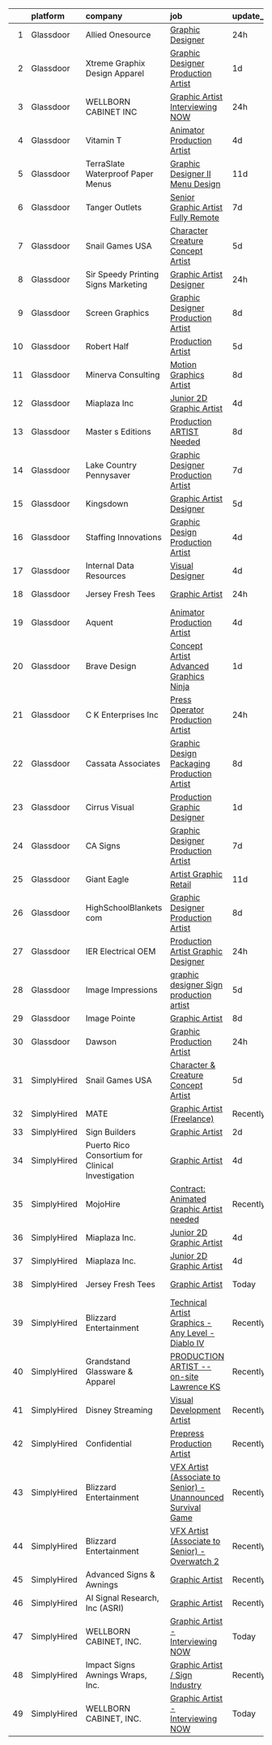 

|    | platform    | company                                           | job                                                                                                                                                                                                                                                                                                                                                                                                                                                                                                                                                                                                                                                                                                                                                                                                                                                                                                                                                                                                | update_time   | location            |
|---:|:------------|:--------------------------------------------------|:---------------------------------------------------------------------------------------------------------------------------------------------------------------------------------------------------------------------------------------------------------------------------------------------------------------------------------------------------------------------------------------------------------------------------------------------------------------------------------------------------------------------------------------------------------------------------------------------------------------------------------------------------------------------------------------------------------------------------------------------------------------------------------------------------------------------------------------------------------------------------------------------------------------------------------------------------------------------------------------------------|:--------------|:--------------------|
|  1 | Glassdoor   | Allied Onesource                                  | [Graphic Designer](https://www.glassdoor.com/partner/jobListing.htm?pos=127&ao=1110586&s=58&guid=000001835ef3e1c2aea3ea9ebc5a80e5&src=GD_JOB_AD&t=SR&vt=w&ea=1&cs=1_544e391d&cb=1663745385228&jobListingId=1008151318255&cpc=654405A9B1E0A9F5&jrtk=3-0-1gdff7ofbkhpg801-1gdff7oftg4ek800-cda19b40461efc81--6NYlbfkN0CK-8nPx1PXKPyVwi8YM4tCpnZRQ_DYusyN8hYEsp4F2XPfB-QtKAUSL9EmgeoF99grtoZgXwcdzAOyjXj6eUDF8DP98i5OlOZjcy0Vv0CqINQnsMpOgdFjvcLgMwdv75AZBh8pziKbs87WymjUgCwXV8KM92iA9LDUTxac_6Yezhc7yUnYA-HyYoE84O4E74aHswGzQXmtWGRm36b68y9e5UY1Ojdp1py664uCvdRL8hy5K_9F883rD9h46puE6sI_h8Q8-o3l6Rp2dZl5ibjOVMzwNK5miKViKwskAnL3LvmzNdp6UinHL4kzknY21urcIsBA8gVYRpMJgdf7qGmdlblxnWhvI67v8L8IliCE21LDxDEkxgcdQcWr-9Ijwi5CBGJubeHN-cBcAGYs2wU92hLj9SXLM9vIw7OFIHCizsF1ulEptFGSlSl_AIE02rM-z3-NgMHUOY8rS1VEq12gohdByY034EsMA_BHNum8MmuJ2RWaJ-QY0eDY9n3duG0wRvXL285OSh2MLuqps4MCQIJVx0fWPdE6i5vL23W6XCUqil6hyPqXiW3H8AokAfmpOAwBRseKSA%3D%3D)                                                            | 24h           | Kansas City, MO     |
|  2 | Glassdoor   | Xtreme Graphix Design   Apparel                   | [Graphic Designer Production Artist](https://www.glassdoor.com/partner/jobListing.htm?pos=107&ao=1110586&s=58&guid=000001835ef3e1c2aea3ea9ebc5a80e5&src=GD_JOB_AD&t=SR&vt=w&ea=1&cs=1_fad5224a&cb=1663745385226&jobListingId=1008150225561&cpc=0AE43CF55DD5119E&jrtk=3-0-1gdff7ofbkhpg801-1gdff7oftg4ek800-445896edda0e98df--6NYlbfkN0CHpSnjIPxMtekS58WZl5Olhjo2iWL5RjE_Boe0ccr3Fl9Gcdp22GbR2i7cGCDUZj1YDpw5ePABuOt5YrZInMjpDR45YA865a6xQ6GOUSOVqQeNub6vG-oEBJxkz3ZrkpVrjUP18wQ1U_Bkoj4YQTggB7eSneEfGPhSh-bUOURyZRMOsUj6QduqaJwbILEjLKcNE3ljZwB2ZHNTBCRRIMsUQQgVLyli2P_2YvErApB-Lj_zTjJUHpIcAzC-eHDtZEIOHsjsuBVm950gcVnUwEahWRVeJ67A1tYh1jcJGeCnM85DQsVEhk-O45YOqBkTudujjK4kyUfqJCQUAe2V25RmOREW-Q88olxiVKMb_Xjz_htXidF7PnrXrsG1SIU1kyMPAMq68hzIRP8adLvM7kYFXgO_HDXSfvoinMtRsyFZ0w0iWMkBI_Lzutr-ZO-Vml7Up7YjfB168_8FO0qhgjQHMKnZm4rON3EqmFei-QHVsxI-9PENBsoxuyMdeOJkmVp-SpiNs8Hbyx6LD8UMPGR9asZBRTJUMT4%3D)                                                                                        | 1d            | Saint George, UT    |
|  3 | Glassdoor   | WELLBORN CABINET  INC                             | [Graphic Artist   Interviewing NOW](https://www.glassdoor.com/partner/jobListing.htm?pos=111&ao=1110586&s=58&guid=000001835ef3e1c2aea3ea9ebc5a80e5&src=GD_JOB_AD&t=SR&vt=w&ea=1&cs=1_501ff208&cb=1663745385227&jobListingId=1008151330008&cpc=F4EED0218A761C36&jrtk=3-0-1gdff7ofbkhpg801-1gdff7oftg4ek800-9b37facb50ff1e26--6NYlbfkN0AhkjNy_Xj15MaJT8SEVZ_cPLF5-iMt0WSLYnUgPquIKJifxFTALjyZf_g7Fp1SEQjS1_Scan0O1cBmrehnJ7AwLotLL7Aa3qDEIriMcZe3t9JHibZXXJbw0Tz49-woX-nYUxNUWqIaMp4L4lyYlw0OvSjn7zrdhHveLXtnp-39nRhXSTJhKhgQhVWJGySRDOr_NE14uD4ucIVz8MN6TxjGxj2_ZO7O2cOGoVmgrKV0DTN6fJeupQkxLdu6rOMCuqejK-P9I5lOta-YmjyY1fYFmlHnsZM5EnE9dYBOtj4Mmk5n2vShIvbGnHW3kcOTvcZLAWRHs0wmT4pOIakJdss64onNK-s8AJdEbhnJWo-RIjxkwoXw_KUKnMQ-tR960tog7uhr9oVXP2KsQkPy0JgHB5Hj1wDWJyFV0kRyH6glaFDuCcSjK02g8HBFowmf8iM_sSBpAmwp09V08Ix0KtZ5IONIezSBEnOqjyRCnQ0M2WhzO2u5Znxb2406hpsbjYgQjZt_qOC_Jw%3D%3D)                                                                                                           | 24h           | Ashland, AL         |
|  4 | Glassdoor   | Vitamin T                                         | [Animator   Production Artist](https://www.glassdoor.com/partner/jobListing.htm?pos=125&ao=1110586&s=58&guid=000001835ef3e1c2aea3ea9ebc5a80e5&src=GD_JOB_AD&t=SR&vt=w&cs=1_c5adaad2&cb=1663745385228&jobListingId=1008145620088&cpc=AC285F3A3ECA6BB0&jrtk=3-0-1gdff7ofbkhpg801-1gdff7oftg4ek800-3efdd4c82e8b9b9d--6NYlbfkN0DMrcEu7yrtATojKJA7cEzGQ3FdRGWLh0CZQInL4ECGI6k5tN82kdM0OKoro5eXmjoMtT0sCRSHVPc-Y_ApmAk2HGtohCSUyfFcUohoCg1A2LqMM6TmMGDiOfEVwuwLHct7LKQhZIGNb4UFtO1A3vwEklE64AtVONrBKrjHWCoB_vd9j0Rw5WmnUEDVSSt-VJNkJQSgAJp1xpOjzBVQZ24VcY40vRxWF-hgg4KgdleAj9X7j0CIEdeyS2F0uk9SKkFhU72CpjFJqDyZVR8JDEd6QvbkuaJk4ng23jQeD_Mf-7fL37Tso6GxrgDTVn7PkQn_R0CBrewzuj5DaQA24XhCSfblET1gCNjRBEjUB3PM-dAoNQn9hSUcuIa3Cvqr-jSPEuS1LX23r-iU0Xz0QrRdCJaQYHxV9PYBj2biisnUifk2_LlcKKyEx3Mq_Z4bqeIKjLA4pa4ZjZxyauhxiOogwCBs_LBz8Uay5MpgQyzDRQ%3D%3D)                                                                                                                                                     | 4d            | Remote              |
|  5 | Glassdoor   | TerraSlate Waterproof Paper   Menus               | [Graphic Designer II   Menu Design](https://www.glassdoor.com/partner/jobListing.htm?pos=118&ao=1110586&s=58&guid=000001835ef3e1c2aea3ea9ebc5a80e5&src=GD_JOB_AD&t=SR&vt=w&ea=1&cs=1_a5898707&cb=1663745385227&jobListingId=1008129443348&cpc=1120CD366D53BFD9&jrtk=3-0-1gdff7ofbkhpg801-1gdff7oftg4ek800-a34306dde770b4f2--6NYlbfkN0AwUUAzpo2P8mlciKykiTdeAdkf8PvfXBIzjy0stXAfwjuGGGdkvnfpJEeczM70kbgOHIKmise4R2iJ4aPM74HC3OePD4NJnry1MSMZVtEw2mT_nJN5g4oFjOhlgqfbkNsB0QJ94T2iKo3gpCburmR3u50GBg5q05xT-tRv7GYV3ARZK1RldMCHlNsegwM8tistll04LgF3C3x8RhZJrqEOh-fzFWw1wEjFwX5MJJ4o-CH2JJFhavfpYK5r4TMOu6YL5vCt9FKCqLlue-PpQVj5TNWWJZeCYnYcFqqbUyZGIlbvDJzc11wFSECx8W-tkMuhHnsI98Z1XNk6oAXiBDrXsMj4_VIEB2t5R_JVG9QgH7fPRYxZbhJqK26yzl_QmfKYZ_Cp0Ch3hVcUqi7buNzVIbCHfsBIabctqq8flcn0LE_5EjVJOaiZ_wtD66lPMRR9v_DwjV3cj641LhGqxdHLVSYyEBW-Nw5S03vuiCO7FciKe2cxn2bLdN2UhFAv_XlbIwRuS8IXe40-Rj-au74u)                                                                                                       | 11d           | Englewood, CO       |
|  6 | Glassdoor   | Tanger Outlets                                    | [Senior Graphic Artist  Fully Remote ](https://www.glassdoor.com/partner/jobListing.htm?pos=129&ao=1136043&s=58&guid=000001835ef3e1c2aea3ea9ebc5a80e5&src=GD_JOB_AD&t=SR&vt=w&cs=1_7f2496a9&cb=1663745385228&jobListingId=1008137185180&jrtk=3-0-1gdff7ofbkhpg801-1gdff7oftg4ek800-5eadea1428f59906-)                                                                                                                                                                                                                                                                                                                                                                                                                                                                                                                                                                                                                                                                                              | 7d            | Greensboro, NC      |
|  7 | Glassdoor   | Snail Games USA                                   | [Character   Creature Concept Artist](https://www.glassdoor.com/partner/jobListing.htm?pos=114&ao=1110586&s=58&guid=000001835ef3e1c2aea3ea9ebc5a80e5&src=GD_JOB_AD&t=SR&vt=w&ea=1&cs=1_aa7d83da&cb=1663745385227&jobListingId=1008143273068&cpc=AC285F3A3ECA6BB0&jrtk=3-0-1gdff7ofbkhpg801-1gdff7oftg4ek800-c7fdc8aca587ab24--6NYlbfkN0Cw7niSvkhlOnyUOIKh8iEFaGQrF0ehIy67CPytvastGfTep2RELHiWIiCT54p7uGyxwCUjIVnIlsUbpLR9__OCtQWshtYduel-DcqvylTlwFyMqEQesVkn8QFOuSaGCIjGwqe3lTzCEaxD2YU6JqSy_31ccDoySKC852Vlc6X51omYNc8FO4vUWSNooZgotJtxYGC0aIyWrM29aFFqBPj3dVTySSiQXzcS_u7dDqUYzC7ybp8akSBmh-nkQg719MLrnn0ZhWezYMgube8lZjsd-ccThDcipiGrBNwO0r5yw68PLYz_rILoc0zr5sejyrr3GaOXBeqC6pFTTOgIH4VX3NK9v6E2jOR3M9rteM8mZ7qfBXs_8i3e-JXJsTKpvw3S8QOrsFyGQEnDRf3m6zZuwItW7pPTuN_sPgkdTud0YS9j30MgVWSohvYOWJ-_9jrYyc1EKCH0EdeaBDjAJ6Cz)                                                                                                                                                                     | 5d            | Remote              |
|  8 | Glassdoor   | Sir Speedy Printing  Signs   Marketing            | [Graphic Artist   Designer](https://www.glassdoor.com/partner/jobListing.htm?pos=109&ao=1110586&s=58&guid=000001835ef3e1c2aea3ea9ebc5a80e5&src=GD_JOB_AD&t=SR&vt=w&ea=1&cs=1_bd2fc2bd&cb=1663745385226&jobListingId=1008151326938&cpc=9C938E8DE9AD6C02&jrtk=3-0-1gdff7ofbkhpg801-1gdff7oftg4ek800-6809fa6116f22702--6NYlbfkN0CB1tmP7rfbaHtYFmPjg1Xv8BJr6DUbyz0HQmM4H563AvB7t7qHf2aNMuuAmpV58NCPcN3qxwCq8hJ_3cdATeL-xaHDxGeu3PAZ1Ezj5HiOd3Wwa_DFKO_-S7LQudjAZxi9Dow-fcZWDnAlpRRKMAhZUdqPVRK0gJLys3gDZG2TpF5gVVFSnmQEy_eTjRBqst6ImYuzMixO5QUI1o7QGlQ560yjR_JFMQCVH44AQ7r9low46zrlLFDXkbaWYsZoOmMgdbckaWfZxEctoBCpcep96SdTsivQS_JvBB_CHBjovn9R6OrkzXGV2zvk512ktacaY7_rovAEBf_qKghCyh2OIX-CBNnFggB1r3g2LQoU6waMVNU0ldjwNr_1_x9mucn1yIX3DMBdMx4qBl2BjoJtbicyC6mpqiZ6cX0nnhJkF350b1gulPXTH_nPJhrCpFwqHOe5yZK2jK5PnNnqvpMqBxfn5KYJbaiNOBo32d5dX7h90S8CH_AuRd4BNNosQOdtn8-_rqHIhg%3D%3D)                                                                                                                   | 24h           | West Palm Beach, FL |
|  9 | Glassdoor   | Screen Graphics                                   | [Graphic Designer Production Artist](https://www.glassdoor.com/partner/jobListing.htm?pos=120&ao=1110586&s=58&guid=000001835ef3e1c2aea3ea9ebc5a80e5&src=GD_JOB_AD&t=SR&vt=w&ea=1&cs=1_ae2b11ad&cb=1663745385227&jobListingId=1008133775009&cpc=8795CF9063CD573D&jrtk=3-0-1gdff7ofbkhpg801-1gdff7oftg4ek800-17bcf93412295d9f--6NYlbfkN0Bzkuy17zoNwKMVjyusHhR7JNYo3SmelKzW8jp1Pa4Tk2raGOEy5KgPFKb_3aE5esGLX_MYEhr2TOBZA5GvVTBOvFxapKQegRSfDutNPIK_3Zp0ZE7ctB3rwuJRx7vHwIz73CgrGzevUnnp4eMcUdSpQAwF4yRZ0-QjFIiKPKAceCdHZfx5mt2flzRIe9cK9D9BEoIwgWsQuXUFdOV4CSRe_Rpn7Fe7Xyx-wMS_WueonZDj6CFr-C5WGUV-DrdpcKVf8G3mhVLcA_QfsNxpU4m939WakAD34PHlPUfyDZigGDdbLsUx_MAPE0_O0V-zI8jffVlDomZo05B1gbs2blQPd9uzleRONOz-hoXksMQAxScxV2vwgK6SVqqU-BtT86QuUo11RZ-yXFiquQ_C5jf2JjdvDdhT0f3UqF2XOKRHcZ_H2VUPDZ5roGVpelXgEVe7u4srlalsaDotplxSS3Y6_bc2hGC472syo7pSdpwhMl0hdUze7ItwvnQCY5QZl5ucSAODCLCbiCRZkakdIMBN)                                                                                                      | 8d            | Pompano Beach, FL   |
| 10 | Glassdoor   | Robert Half                                       | [Production Artist](https://www.glassdoor.com/partner/jobListing.htm?pos=128&ao=1110586&s=58&guid=000001835ef3e1c2aea3ea9ebc5a80e5&src=GD_JOB_AD&t=SR&vt=w&ea=1&cs=1_6a87d19f&cb=1663745385228&jobListingId=1008142926908&cpc=9908D8D4413DBB8A&jrtk=3-0-1gdff7ofbkhpg801-1gdff7oftg4ek800-3a432fb0f6452a96--6NYlbfkN0CpzDdaQkua3np5pkmj49lKioZwmwxQ-yx5plwbYmV_M1dPHXZSDPCPySN8geBfN2bEeb2-GDGTxNydwcAB3UGuCFO-R66R-EJBsF4XYM9N-UtUEISQGsEwwTI-ks5XY8PGfi9aPQcntKBbO-Y8Tvlnha1QeUYKwh_WJqBE0MvaDbComGpboHe8k-PLDnGwCeYuZvbkloO_t0um0KxpeS8qtcg0yhscceEgDv3LxTgQBOZJoOh3JGRBQko-sf2giRekpBWyz533Oz6_-bfP1FzwXlkuiXy852pVH4WSle9m_aorMtphUiuviAOhirM7P-zNk-uKbotpRX7xgbkx9I3SvBQ8GCvpESbPfD1lwG0PbVt1QSdIvXcDeiDDXyLsytWPhGHpMk4BBwvfcCjfQbZpWJaFvBr2J0TfRpPldQuK8Dt0BNmb4jy92rTO9RgSnupS-N8e1YNdz1IVkOtnj8d74Ju8NusmhjMmeKAnkEyVlgz5sLqpyry8IcN_BkNf_vTLrmDAzrRfCwYJvINwB8tRpWmwf-yPCA3r-2v4TQFTp6m_vqWSfIh1)                                                                                       | 5d            | Kent, WA            |
| 11 | Glassdoor   | Minerva Consulting                                | [Motion Graphics Artist](https://www.glassdoor.com/partner/jobListing.htm?pos=130&ao=1136043&s=58&guid=000001835ef3e1c2aea3ea9ebc5a80e5&src=GD_JOB_AD&t=SR&vt=w&ea=1&cs=1_2940521d&cb=1663745385228&jobListingId=1008134222954&jrtk=3-0-1gdff7ofbkhpg801-1gdff7oftg4ek800-91e077c834931176-)                                                                                                                                                                                                                                                                                                                                                                                                                                                                                                                                                                                                                                                                                                       | 8d            | Remote              |
| 12 | Glassdoor   | Miaplaza Inc                                      | [Junior 2D Graphic Artist](https://www.glassdoor.com/partner/jobListing.htm?pos=103&ao=1110586&s=58&guid=000001835ef3e1c2aea3ea9ebc5a80e5&src=GD_JOB_AD&t=SR&vt=w&ea=1&cs=1_b183865f&cb=1663745385225&jobListingId=1008145863760&cpc=AC285F3A3ECA6BB0&jrtk=3-0-1gdff7ofbkhpg801-1gdff7oftg4ek800-99277e83e8492a69--6NYlbfkN0DjQnc6hrle_qu3rFDiNf4qBj6IR9hChnjpy41w_ToknPplMzJ1ZrEgNfTnNiNW14vzbocOFTdABUZvvPBVeiujpvlgRA61jqgQmHTAkYachitj6LF8J--xY9ul21Pm3aV5UYkEiq3gMoPORrUFFc13klJ4oqpsP0WK2G3QQSkUhbpmbMMYpU7WnypKIvOMsGCggexBak3MfZS1_VEejdx1gdESe2JcmdXBMyUPY2Ae1tTetZvNA_ux0w_UYZd0sd_un26cyxmV47vcnkvpO62zieiy-LczQNdrN7-A5e60tVeLHmrlgv7hOEH71NSc6Gl-8U4b6HZBwdNjjrsgFXI3tzlrfRvPVl6XY1zhyD4NP96j4WXntceufynMSLwyKeDtFkSa_noBBtl-oP_s_Y06uOO6SvOSBSoQX-5bgGE_PAi_7RoSsjfXC7Edyh8oeuKjg9sk3TS5j0jdftUgiel09XaDjlOmMPl6c2ORBJglGznsy7w2Q3IVF-1jkkHjuJ7XBdyR7EoxWw%3D%3D)                                                                                                                    | 4d            | Remote              |
| 13 | Glassdoor   | Master s Editions                                 | [Production ARTIST Needed](https://www.glassdoor.com/partner/jobListing.htm?pos=115&ao=1110586&s=58&guid=000001835ef3e1c2aea3ea9ebc5a80e5&src=GD_JOB_AD&t=SR&vt=w&ea=1&cs=1_612b40cc&cb=1663745385227&jobListingId=1008134298900&cpc=0EE938385DA0F52C&jrtk=3-0-1gdff7ofbkhpg801-1gdff7oftg4ek800-282032a7973a7d1b--6NYlbfkN0BHIfC1zsKGIu0R3teaIu8liT7fbRNLaQeDQfcPJweUKxynNxS1I3QAQcjnkmAqDTyUeX1mOe6TiV2mgVVrWuE1v6jU5iOvR7t1K5GX42VLsfi-ldXXam1VMz-tXSe7FEdG6gQvSV16xMAbGZLxlNm2T8yAdLo0WBWdixm60wjGgvV1XNpSbft8BdUTO4kzDsCoYyrUXvIrG0mA6sNsYmlQYNfSCxnp7e1AVabjNU7bbbDoTBJj9gAXiF0YkiCm0jawV5yEl0v46MFPLcDOUXWCBNwvMI1dpG8W1HxndTQ1ybbMU0DoY-VJw1W2pQr847K5v67ka0pafjaQfr2ITlH9EDh5PwsCXwwP2VFNXk5yICvff5bO3SSnkuIDknNLSAB2gl8qcPA9FaCYHw06KvZQZHttNi-Rv_kdRQ8yPkBoXcJEhs0JR3i-yehuGBRM4ELgssU6VdxGZJ59kaioVZoZNFW8G26def40vUDSS-D-vWg549vqzd-jJ4iBKIpsBUqj2NyLeUB9D4EAGks8YNpr)                                                                                                                | 8d            | Pigeon Forge, TN    |
| 14 | Glassdoor   | Lake Country Pennysaver                           | [Graphic Designer Production Artist](https://www.glassdoor.com/partner/jobListing.htm?pos=106&ao=1110586&s=58&guid=000001835ef3e1c2aea3ea9ebc5a80e5&src=GD_JOB_AD&t=SR&vt=w&ea=1&cs=1_31a2a9d4&cb=1663745385226&jobListingId=1008136492640&cpc=2CAA794C6C8251AB&jrtk=3-0-1gdff7ofbkhpg801-1gdff7oftg4ek800-3735825e39f0a87b--6NYlbfkN0Cp_WSJKd_Pz82imZmURPbhd3kYBsiZi4lpMLOH6vOlLNePjbPm4MR7TnluZxTDsSQERwpQjWA2VldoP7I0p6Gpzt8d6PDjn_7-FKhrQMrkSwvFcWo7xsDWZHaL7MOfx4q3ByzoyJHniw5NC0KBRFGm8bxOG6UicayN5DtDO3BAzJlWb-3Lqn-ajEaWLPaMn96W-iBY6rSH7aYHNIPegspUjtnE-j3jea2Wy63MPDU9MJfIksPxGRrhATi2l-yDiTXr4FxPwhkciXxkRbMV-UZ0aGoiN9jES9KbUg8UwUwDCMFFIVdrRxsj4N-3Om2SL1dfk8QZ_mddQLgMm9Yh1UtyAabu39Nf9l7dfXqkbRy7b9dV2mX6ACUm-fuZ9HHvsGf1QRanScsRhd02UQBpBmWA_2dIoxa8c9p2Kio4567hDW6OC4PqXCspkvP98V7blu8DzcC3b_0ZSjia_bX0YAEJa5eHCKXjR7ypZrSKFge0tBwwGjLw0FRt8NxBiXzYIAtqGIGvqCJgUCTxRF02ht9BWGGcF7wE81k%3D)                                                                                        | 7d            | Albion, NY          |
| 15 | Glassdoor   | Kingsdown                                         | [Graphic Artist Designer](https://www.glassdoor.com/partner/jobListing.htm?pos=105&ao=1110586&s=58&guid=000001835ef3e1c2aea3ea9ebc5a80e5&src=GD_JOB_AD&t=SR&vt=w&ea=1&cs=1_365ce806&cb=1663745385226&jobListingId=1008142159677&cpc=2BD45BF6CF113D42&jrtk=3-0-1gdff7ofbkhpg801-1gdff7oftg4ek800-2557b76691664809--6NYlbfkN0CzcDFs8cjNZITHzPaspPYUdxCTppyanGLeq-qEeiOFH3qOVNDH6wVj1G8JIAfethdzPPyIdq4cfpk-8uGJN5tEJlfJZC63NwCegaHmjuzFBLX0l7FyTKp7uTFN0EzYWmLU24tT6xPkWiyUSczPF_wfLgNzYH9PHyGc1FYk2RnTguQph_Vk6wumPSrcv5ux3KfO1yVojLhNiQhhmxv2znNe1F9uR0yISYmTTwUNA_PxAQ7_mUhDtbrqsPdF49tQTn9GeBaECtgetdYQQKhCiGt9Yy5PGnBW84PNO3Scci8GLkYvbLXEeVKWGSxaZ_fEJhPdgqnWmtjzcizP4-L7f9CEFBsK52OVJgS3b0FpJ1yx8p-MI3079M9PNGwD-0KTzLmchqMeD442kK508VcOKNFySAXJTRBcn4KmjxpjIsZCdL41nxsGqZcpTHqKplI_1qDW4ofGEtD9REVQGhRWE9AFpzopRcqSuvYAPbmgVtb3CMx0uky_A3TN-RxisRq97PG_43cu97sxmw%3D%3D)                                                                                                                     | 5d            | Mebane, NC          |
| 16 | Glassdoor   | Staffing Innovations                              | [Graphic Design Production Artist](https://www.glassdoor.com/partner/jobListing.htm?pos=124&ao=1110586&s=58&guid=000001835ef3e1c2aea3ea9ebc5a80e5&src=GD_JOB_AD&t=SR&vt=w&ea=1&cs=1_a03d95aa&cb=1663745385228&jobListingId=1008145217138&cpc=654405A9B1E0A9F5&jrtk=3-0-1gdff7ofbkhpg801-1gdff7oftg4ek800-bdad076e78854621--6NYlbfkN0DhmqIAxR4gzeuwE4cmt-mzbT_kl-wY_nzMp0brRY9jmGsvPgjxEbj9f8mD_ySi3J_W-wtTTZ5L3e_7ea_vc2VAoJMALlJ5qL9euEwxiQXSrwO0Jzjg7fX2IryoxSeE1KUaPqCQ0dgB17-AGh-WXVJ9u2O8E4kV6SORjTzxaS1bIcFJo8OAFR-z51xuliAfjY5ehwhkALZzKJzEcnDoyougvL1h2nMUF25QsSYMrKiYyiyNMqmeidWQZ9kKi8N-Ylsap5lAYG4GjN6hNE9iAjxHcFnmiUz6E_L4VKK9lYP_ZMLpZu-d1RXgc9Z_J3Wzb85UWSQIH6T50W7K-g4fBii-Ax16CUKOvBpgO5TFV_dN3HLwkP2jUbbatgi47JqSrQ0EHRWg5m19zL3ini8ofoGiqz5ive4_m7CJrqXe-E8nPTTzhFrixKrom4XQxfCTiZB0yGTe9w2Q-2niT8LLPT8ncD50gbgqjuUQuSiapK0kHsnlqnuuC65Y8pEnh0rP_-ouMw0JmzGSxfjZhbsGSEAe)                                                                                                        | 4d            | Dallas, TX          |
| 17 | Glassdoor   | Internal Data Resources                           | [Visual Designer](https://www.glassdoor.com/partner/jobListing.htm?pos=123&ao=1110586&s=58&guid=000001835ef3e1c2aea3ea9ebc5a80e5&src=GD_JOB_AD&t=SR&vt=w&ea=1&cs=1_c78a5f2a&cb=1663745385228&jobListingId=1008144747742&cpc=9908D8D4413DBB8A&jrtk=3-0-1gdff7ofbkhpg801-1gdff7oftg4ek800-4f85c4946241a77b--6NYlbfkN0D-IIHpRgNhhiguU_t6VlqfhfFf3-SclHiEW6RanCpGL8wFVSAuk-AYI9mZ-8RRobdSsNBjI_YL_T6vgtWjjpYnO6jHzn2yzDMqO9uVUSI6dTywGxEXfqAEn_gSOqvJuYR9q3m2dtMdRBfvhUYTDDt5uezfNUcst87bHAGPI7DBV0QruRXBh4TxhoB1bo671sG67wJab0eFxTc_GSXp4cNTUeBMVDqz-HCglUgWGp4Py2nX5XYTVoSQ-TBH8zJNXtCzRuWSF4oAUMHl9dMFPDTmzbukV0oKVZB4MiiKhzwRHPbqpH0RuKMpwPyJehHAS1bP5l7XvNdVS8OdAbn7E1qKGcLizx_JbU4_to3qI6KXFyYINK-zSbUEQLEHbmgKPecHO0l9OrDtUW8WBgdjTsqLK18vF9IW6v6bCI1nIDzzZ_t_WCrANTaRCW7KDdafI6cDdWwZ-nse-SyjO2OiyrijHhhI4yPCzBXZNpQ_-4ea4tHcYm773a5mtXvXmcro7qs%3D)                                                                                                                                           | 4d            | Remote              |
| 18 | Glassdoor   | Jersey Fresh Tees                                 | [Graphic Artist](https://www.glassdoor.com/partner/jobListing.htm?pos=110&ao=1110586&s=58&guid=000001835ef3e1c2aea3ea9ebc5a80e5&src=GD_JOB_AD&t=SR&vt=w&ea=1&cs=1_790c9ba1&cb=1663745385226&jobListingId=1008151112940&cpc=DE56C24FF6DEC286&jrtk=3-0-1gdff7ofbkhpg801-1gdff7oftg4ek800-173e4cd626699642--6NYlbfkN0CO3DEfAY9A68AIVwcxeRGvQUfeLcLgbZIyCfLEHxv2SRUguGQXX01toiFilKf9C0FycnaKAnYcaMk3onlO7A8n-nGOe0WgIxb9pGxwAheEO3Fb9jZ8oCq6sYv8_4dURmvRf1jxqsVU_aKK5ojaRMkjB7Bj4gYCPg-kd4Ze4FkJRfaEAup92y-yx6xch3f_vD-X6fffFdAbLcrT25j4Hh1FOjJiECfr2jdGXU6iW2XHSyE_pAFS8E3TwXYglLf8Fiofm0B1aQv3MQ7c8JCR2bL8EQe7hsXy1qSKdWBhy5wOT5Ya_l1Q9Xgb9j6HSdISFqtNObzq-oy0Ul55nBuJMXHyLmxzvh8XPPRsd_DqeyzP0qZTCQSM_YCX73XQqtmUf0QjxmLvazHnH3coFZQC3Bp15R--wmFATY7wW9qDC7VZoYBFF2zUj44OYvX4Bh-Ssol-LTkG18huuDq7Zi3OHDM0_mHuvIes07vBk1_waE8sIzadi2aUxBEc4Ou6Cn8T1gfrlLcvwZMZZg%3D%3D)                                                                                                                              | 24h           | Somerset, NJ        |
| 19 | Glassdoor   | Aquent                                            | [Animator   Production Artist](https://www.glassdoor.com/partner/jobListing.htm?pos=126&ao=1110586&s=58&guid=000001835ef3e1c2aea3ea9ebc5a80e5&src=GD_JOB_AD&t=SR&vt=w&cs=1_772eca49&cb=1663745385228&jobListingId=1008145695079&cpc=3BA4CE39D5B5DEF5&jrtk=3-0-1gdff7ofbkhpg801-1gdff7oftg4ek800-4a45591f46c0865e--6NYlbfkN0DMrcEu7yrtATojKJA7cEzGQ3FdRGWLh0CZQInL4ECGI9gD0Wolx9R2EDT7B77c2cS5IWhk9JuKep5o-2kbNd7ElyB7vxXiODl7QTV3uifQYsmZxqFMzk2Cu07OukUjul7cxRIbpAcSyGxLnPgf0U1emRAPMx8GJdtJ1BBRFHNjJ5jhFu1YuSbbEUd1jbXmsvttrWg0WvIeFWj3kBXWKcAidSfs5N6S2jbcNOmA7ndziEgEx_tKsMi_SBGKhe5NGWLJO3bW3JfX7Z63WA77aKduSQCwaQ-ybAixjncGUy_j0J2gHY2lAkb0fLDBXR7ia3d-RqxEKIiV50P_LnRQKYY6uipJcYj3F4AteUpwM4YZ6dzDpW7j47jVC6s17jVY-rQ5fIqdDuVvZpyvtedZQ0Mt5l7q_tArhWl4RbAI-T7DcKStJMafTC7Y3MIzkqhUa4PBragRl2BT6XKlHdY-4Ft3)                                                                                                                                                                                 | 4d            | Remote              |
| 20 | Glassdoor   | Brave Design                                      | [Concept Artist  Advanced Graphics Ninja](https://www.glassdoor.com/partner/jobListing.htm?pos=122&ao=1110586&s=58&guid=000001835ef3e1c2aea3ea9ebc5a80e5&src=GD_JOB_AD&t=SR&vt=w&ea=1&cs=1_f00c3460&cb=1663745385228&jobListingId=1008150008516&cpc=A65DF3A704A48F9B&jrtk=3-0-1gdff7ofbkhpg801-1gdff7oftg4ek800-2145ce9c12d6704c--6NYlbfkN0D5EoDI19pzLD_ZoAvoqM1-O9qeTV9KvYbDAr1-bMzVcUxoXUwERc7L19n_IAVBrY_MHaEnKiONgtfiMs_MsFvFYDKI-N5tkheB_4Rkjmug_Zz-z9R838MRdR4staoI4VPI3hKHkmNAoyuRgWG2-qCgLRDA0RuTS-LiiphBSFrrACbbSPGvuQ0DjFSXMcKdUEauUzZaa3eI5soCGTyZV-KZTfT2nQ1ldmDzHAJK6dmvvAPnnnigZK_BgLBYzkHOSGTRDP1Ki_cvWebnGTfhDPhgcQmQZ4V6zGX12WIwggyU3nisXi0iMUcWc3Q0aNTSRoqNy4aav3VPwt5UfoVK6iiE9-v6ox1q9xO2axUS4N0MvPl9kJRmdZGK2gglU0eRNW5rGR-uTZ0acQpOQUkWKuBe4r90Uu7uhcc5z4m74H0trkgtDAQsJ4BwBKbvL024k9V-bU8VYHgysV1nAYUVhI8XakmVCeOjkmdRNDOzQ0zy6J9TjaxAVT3gZA0retl8Qvl1-wASuvmauCTSkgB2KyyVQnRgvuBhPJI%3D)                                                                                   | 1d            | Portland, OR        |
| 21 | Glassdoor   | C K Enterprises  Inc                              | [Press Operator   Production Artist](https://www.glassdoor.com/partner/jobListing.htm?pos=104&ao=1110586&s=58&guid=000001835ef3e1c2aea3ea9ebc5a80e5&src=GD_JOB_AD&t=SR&vt=w&ea=1&cs=1_02826b5f&cb=1663745385226&jobListingId=1008151491295&cpc=FB91BA2009EB6168&jrtk=3-0-1gdff7ofbkhpg801-1gdff7oftg4ek800-34b4bb55419234fb--6NYlbfkN0CdcVd3SDA1nO7RkKTAACmPV4xEt72Vls8LI2dqcgyOeEuvNHGnNQzqnd-CyMswgT8BXc5Ej9KgBssb0c50kowdYH-EvrYGsXTz3huyg-DtIdM2i4bWq-61bii15ktkIN51k0A2QIxUl2sqXaW3meAX3KJaU6Hc78nG321gpnAeFvLxDfaPiNxD3bLX5yVSPC9P74mmP_I8TCS5dWKWFyiXpYo4cjhwvuI37R-KkklL8M3jfss9XgRMgteRHO4AXOlE5ScQYK8yo4SEvp3NseinMw3QqpFMCriYwcjXPRsfso3sbq2-V4wzTjzHUkpzFavCx25ccmtrgNVMtlwuOBmuT6Qt08nCkHQLXi9KszhDiCS1zp4SCvTdRoxvnZ7VxgF3X0evUTzb5Edw6TdhgaOfcjU0gEi-dXfN4v92F8QxTJIlC3eAvC4O1_GbqT8CmA_2U0eramjpeGcsOm0TOrabvIUmnAegeyEsBOdNlPVGbKzSP_npwrf8wyFcwst0YVGmCyfqEkUr5g%3D%3D)                                                                                                          | 24h           | Lone Jack, MO       |
| 22 | Glassdoor   | Cassata   Associates                              | [Graphic Design Packaging Production Artist](https://www.glassdoor.com/partner/jobListing.htm?pos=112&ao=1110586&s=58&guid=000001835ef3e1c2aea3ea9ebc5a80e5&src=GD_JOB_AD&t=SR&vt=w&ea=1&cs=1_7246c06d&cb=1663745385227&jobListingId=1008134648230&cpc=F2E91DB1AE7076E1&jrtk=3-0-1gdff7ofbkhpg801-1gdff7oftg4ek800-8f071fb5bd4d3dd1--6NYlbfkN0ACu_hgM4mYOpGjE6TXudS1eLEYdlotK5aSiNrSIRlNjs1ihqGN6OK9YnZFspb2X8SWLmdTHIkcyLx5UDgmu17DSscl5qxPdsmC9WaaAb6sT6H_UUmgd19Qaf7F2MVvpcoPVuFMksfJeqj9l0soJ7xi8EL0Ra7RGxMQC-DY5DXrlPngesWOfCBjC-9fX_MsCVO3HvUUZZ4elS-CcvUSt-Ee7TD_boksMncSB0787-K-b_Ezx6yqeOPe6t3MlUadwQd81OlxdF0ONnrMvegSDBszyAkumuND7sGA1YupSBJstzkzwvGrchP8HtCMF_Xe7FzDxKcHqrS9h_-dDGoV891uq1LsEElTTk5hCZEH0ld19sZ4gMoSWuywKEmPR8D1PAHKnTiX_mGgDr_f1JoMAWIxdiwmw33zlsygXsYaIKYxrcWpqWTO97UcSKUZG0LL1bp5ZG0uR7PzCVUoAbndnpvILXvOu5jh5tj-Zle5KR3ILRfTan13NuRJPfANHPJd4cei4J8jysRWzTXJfwJ4kgc26bSgXo-2GiuWmoJ4u-IUOQ%3D%3D)                                                                  | 8d            | Schaumburg, IL      |
| 23 | Glassdoor   | Cirrus Visual                                     | [Production Graphic Designer](https://www.glassdoor.com/partner/jobListing.htm?pos=121&ao=1110586&s=58&guid=000001835ef3e1c2aea3ea9ebc5a80e5&src=GD_JOB_AD&t=SR&vt=w&ea=1&cs=1_21cfd543&cb=1663745385228&jobListingId=1008148986620&cpc=6BBECBC74F3AC36E&jrtk=3-0-1gdff7ofbkhpg801-1gdff7oftg4ek800-1d067c09613fec9b--6NYlbfkN0CudIInprLWbQqzJbMDAuptABYI4fcqPv2nxy7u8BS_0DTQoKg3AhbS-NnRJUBccLH_QtlRMOXyaWVlPmYcxyVoxKPU7lXslHhOg4dWQrZffuB9Z4rTyxrJ8iz6DW0GsRo_XJQqxfuwLUYTO5sVoS5t98_sFh4keTe8cJ73K81AmiKbBkjDM6EKkIa_0EvmbVNpLWRrT9TFsVAAvNADm2dX6GVrqwci8xUgbKbSY5ymPOJG3wDbIrdFVWnqEo1J38feNCq86v42UCWoxHBbW6Cw0Fr-XhswAEclr2tis_82kwM5ThsV8IKeZDR8lmiW-zmwN_MZ_lDFtekMcbm6J6x1XRpu8Oa-eyYqQK-1fuJ022lWqEIgN4422AC7dtWjd73FgdEFc4xjTmKama1SziROqiT0xNlUvNlRJmCEYAZpUgfVY7FJJ4PCEzqmPBVLHGeiwu95mM-YHzAdojVfObtu2N5_RUhQqrAPci-gv0LlXAseFyIefoMIyV0fbliGWfvvYjuxNCIqWw%3D%3D)                                                                                                                 | 1d            | Tucson, AZ          |
| 24 | Glassdoor   | CA Signs                                          | [Graphic Designer Production Artist](https://www.glassdoor.com/partner/jobListing.htm?pos=113&ao=1110586&s=58&guid=000001835ef3e1c2aea3ea9ebc5a80e5&src=GD_JOB_AD&t=SR&vt=w&ea=1&cs=1_ca4770c2&cb=1663745385227&jobListingId=1008137264409&cpc=88FE657033F128A5&jrtk=3-0-1gdff7ofbkhpg801-1gdff7oftg4ek800-c069ac1f7cd7511f--6NYlbfkN0BHIfC1zsKGIu0R3teaIu8liT7fbRNLaQeDQfcPJweUK3vTeD_DK7dPtBU_TcueLDM8T2_JawWXO_Z2_UXO1Ig1Fq1CRL8Tb7-4aiLh3RVc9prxY5_sh41v-AEUYmj1zIOcg5in30-mcz5q39ljkY6S-1TbM1GPJMRnSj595sFZP-gX1F3C8KAMc1U2tsgspPYzra-0LleIjoSo1PbVHcDzBZO95DHuIuSVKOKTex95tzF7PjR9pEHQP7NLGMXYxd0VwFjLB9Yo9TnxBlv_5nzVyAk87sdkIfJMahVu3rRBQl8DKW1rBAFnEEs_VEgN88qrx9yhmpHGkmqkBWri1tbJf4xDRVi4EmcSS5eHfi0cUhCZfpoKgTWnh6SmpzSXenAyoQyf6tufcswcOzSmCTzfkSs9DVryg3BvomRqNGcPongpS9MMwmvHTNlL3iCuVL50xo2ofBY44PbHrekwR1R_vZF8EaSlKr8GCBCE5r6mBUDFplEjIRjxodLoGGBaiL9TGKPz_KwcAr9a-ZGpWC4r6IclIxaqwQ0%3D)                                                                                        | 7d            | Pacoima, CA         |
| 25 | Glassdoor   | Giant Eagle                                       | [Artist  Graphic Retail](https://www.glassdoor.com/partner/jobListing.htm?pos=119&ao=1110586&s=58&guid=000001835ef3e1c2aea3ea9ebc5a80e5&src=GD_JOB_AD&t=SR&vt=w&cs=1_d0134d74&cb=1663745385227&jobListingId=1008129732570&cpc=B076152010A3B66C&jrtk=3-0-1gdff7ofbkhpg801-1gdff7oftg4ek800-b983e93709442596--6NYlbfkN0B9Z5kUrYpJSl1jY-NmjPX7HlwbyZlOtE5lNuYxyWYp6_Kd1vY09tdQW75rfJYrLmsr5XB69k1RtvkOOf18ddqpF-Xel4oO6hUIusCrvEPw8f7U22flZ_6Qhp_lKfUeh4BNBdLQFGRnLXZ8IsT5TSeXfr0ix7kRJWGZR8TfgcJsSIAgd4q-Yv0s_Z-8f_bVkJnIRwbTBr3LS1-M-XNAIHDTq4bqLrrD8zk7gbgfYTAEbRtVtNjVIHI4q34cNih0KUkgs3AMCNa9wztsOQXy6h5N4cIcfmJmBi160FUaZoJk4EM1hh-mUwvezgO7k3ZR59nY2KE7_bikuvBPlbXCfFkzCXA5LMr-nSWKdqC5h-ZZLqDXfUpzNK2MFnkXLy7qVceeM_Z0rsk--BRM5pS45h2nqs6jcjxm8YU9O-RM7PZ6EmUBYL0lKQdt2H9z1LjXNUkU-YY8vqkHdUykTBah-iHBQB_m0pCqtahe-fu0z992dCxe_xaCgfOVMYL7yS-qaa0%3D)                                                                                                                                         | 11d           | Dublin, OH          |
| 26 | Glassdoor   | HighSchoolBlankets com                            | [Graphic Designer Production Artist](https://www.glassdoor.com/partner/jobListing.htm?pos=116&ao=1110586&s=58&guid=000001835ef3e1c2aea3ea9ebc5a80e5&src=GD_JOB_AD&t=SR&vt=w&ea=1&cs=1_5548d1bf&cb=1663745385227&jobListingId=1008134648378&cpc=D99DB9A39DE67464&jrtk=3-0-1gdff7ofbkhpg801-1gdff7oftg4ek800-5fa0ea1c82fca7b7--6NYlbfkN0DQ2K2HFRCO8GQIEThL1CeNaA_SIy2uDB6BcNzBKXXw2qrJudXI0qv0RWv66XYYAGeY4q1FYiuTbjtcxKrUjagKGBcNugNXbdWqXKI4dYkFNrZt7Iwsru4bi5FdBPjP5WROiNpiRypIdThZPICiL5cm6HBQ8w_JAmDjwHAGGxMUXk3ixR7RmAwDdD5rwN4XpTrzpz_Be3MxKBXOLUyaGQY87dV27I7XG6bdltDImGjBtllX6UCG_1F41OzcdHG-6dNvNtBs424sgLcTomKd28o6Qt9qwgmJricbScrBBxEZuIVN5MT1D8-lmk1N7YavenX1TGsf5Np_EXzp9SO9bTXzSW2RfCUzKek9kWyK56MzJklFRQMv_2PhnwEfl3CoeEffVd7GsQqwhMMov829mcXvddz58fr0y4BiMUZ0pKal_3izLK6Fu5BkJpz8_ZMVrnwW4cUxaF_vZLlG0WUkLCEImmUFztp0DkhlOXDCPEMlFPsNo4wAUlWR41IX9UKRlvij2AumpoLrXLO8kxxP4AcUOCdW3rAPwMo%3D)                                                                                        | 8d            | Murray, UT          |
| 27 | Glassdoor   | IER Electrical OEM                                | [Production Artist   Graphic Designer](https://www.glassdoor.com/partner/jobListing.htm?pos=108&ao=1110586&s=58&guid=000001835ef3e1c2aea3ea9ebc5a80e5&src=GD_JOB_AD&t=SR&vt=w&ea=1&cs=1_861c446d&cb=1663745385226&jobListingId=1008150862017&cpc=4D489A1B82E31BBF&jrtk=3-0-1gdff7ofbkhpg801-1gdff7oftg4ek800-4ea1d28bc180605a--6NYlbfkN0AO-lx13pzomzdSppJUWL3QXsQT8oyFk4U4LWH8QC50CoBfDPDfPv4lqDc8TXYUzeiiE0g9WhsApQCyZQEKJlmuZCn9BXmY5sO9wKyvFcng4UUrJ9koW19T0dVsTA4sZIWAuXLjWXT_Em7Ol4-zCxowQSeu2lvjcor_g5ldIpkx_p-aVb6ifHhmKQES71AF97VyBfX9eupOSLKyBnVMC21aghTMCItItt80UYwPng3z8OcuRgBgAR2MjoudzGJFFPMFBN4yrnV_a_R6FJVXutXeHPkmQfL_z6mXExWy1zjoY1TkBIc4TmDvuBbavJGbi5G25qQztYsBBQSSqdXvlnPRKKg9IEMQL082YheyRxRuGFeL6ubf1ffFqlUbGujpxbIwV3w_oOFxIlJLBO3h5RuAojo9mTy3aIVEJLa9opHTjBUfX8vV4aS9maYKcCazGV242xtmQvtkUlVd8sahAyfBGmW7f3JdlGzzqWH_xMtm608KVRYW-Jp83H6Z410w2sVntCdzwkrg4w%3D%3D)                                                                                                        | 24h           | Humble, TX          |
| 28 | Glassdoor   | Image Impressions                                 | [graphic designer Sign production artist](https://www.glassdoor.com/partner/jobListing.htm?pos=117&ao=1110586&s=58&guid=000001835ef3e1c2aea3ea9ebc5a80e5&src=GD_JOB_AD&t=SR&vt=w&ea=1&cs=1_dac5d4e9&cb=1663745385227&jobListingId=1008143067256&cpc=C63BD00756FD6F58&jrtk=3-0-1gdff7ofbkhpg801-1gdff7oftg4ek800-d181f1a5308e2f4f--6NYlbfkN0B8XCn9bAy376TPi-B2CQXj5RCQzOCPrstSuy4VkpuTSON1ejflL60ZfkmGFQ27YN0yqBHb6TyN05vei4kk0YVijCPRDIbEK8KYglqRoxQtSvUQPIXXmMCAXBrOGq3nFFbtgrnHyvZizLvaP9R5Y50mALy-w6YN4zq4TVnUhKrd5jf7XYclJVCrxtReYsMvJyhOJYBbp9ydpVmhI-3opzyXCaPuOFWhQ_zXIIL5yM30pkLU45bdniJo9Ws__tlvefyUFPOqUWCYZGMAFNPtNsAm9cpdP6Y-X2gs0lskc_SM2tMX7JA-wPgzdLZNNKH5EE_K0LKhODVk_wqI7SMBp4pbuZx4NWoBrS3pQN_rAKP5dxyI2C1fPcvaGj14b4fnGRpSzXZul0nSAgmuLXvwaKiBGJXubRO8HqO8yphahIwimxTJMufSxVPDrdOpqKvflzfY_5oNTuOTcFi4awDoYLlmm1dz55XqgzaxJYUNlfzVTiue7zBAUK_WqRMiaU1vrzjuxgY1ZmfWEW_74tgagOSk)                                                                                                 | 5d            | Denver, CO          |
| 29 | Glassdoor   | Image Pointe                                      | [Graphic Artist](https://www.glassdoor.com/partner/jobListing.htm?pos=101&ao=1110586&s=58&guid=000001835ef3e1c2aea3ea9ebc5a80e5&src=GD_JOB_AD&t=SR&vt=w&ea=1&cs=1_b16938aa&cb=1663745385225&jobListingId=1008134738966&cpc=0E07CD65B4B08DAB&jrtk=3-0-1gdff7ofbkhpg801-1gdff7oftg4ek800-8b9535e4c5f6f915--6NYlbfkN0CO3DEfAY9A68AIVwcxeRGvQUfeLcLgbZIyCfLEHxv2SUABPt3EZ5sY829H1jcuQ7DGrpL8n2rlCJBLBFW2Lm1wqh6mtxx8Ign_VbhohUfyPEU58xvnFuKv2p1kE0Ys3zV-p6yCmhPhN3JP9jOEVXHi2YMQi9J_yJunOcO5a8Z0LuClIJVl5IIGc3bgPER1Ck6PmW-5hLiEk-ZysRFmwZG7keg2kqcGpWLBLTGnTcAlQXsnii6fxS2wuY_ix2PdSJexElv3tWNmc1Bia1APM_rZyW8BxZMY_AwlvgkEFPnaJ8p73OZYc61Dgxs4-vbxQ940cdu5DX-YqdRT2lZtejJCjK-0jBr9lsi8g3w86ubcMoqWoXDIbgaM0Qh034zaHKERM-Ru5_CF6zYg-FRrXTEU9SbsKXv_OrJFRkoXEzlBjS5oTUsBsn4bghISl-kwiqVU8g83Xk2Q1lqrmeaZSQ1xOGq6c3j6nWmSbfVHVKKcpw-7Xy18yexVTgi0UQ3W7vaLG34RHqM6IQ%3D%3D)                                                                                                                              | 8d            | Waterloo, IA        |
| 30 | Glassdoor   | Dawson                                            | [Graphic Production Artist](https://www.glassdoor.com/partner/jobListing.htm?pos=102&ao=1110586&s=58&guid=000001835ef3e1c2aea3ea9ebc5a80e5&src=GD_JOB_AD&t=SR&vt=w&ea=1&cs=1_6f9f3b44&cb=1663745385225&jobListingId=1008151881646&cpc=5EFBB0462F9C6B7A&jrtk=3-0-1gdff7ofbkhpg801-1gdff7oftg4ek800-5f2f1e49efd73c52--6NYlbfkN0APSguSEWAIZK2dyDFtq_AWfz97TQpd1O4ud_e4uxY9PDrqoRymVlNMurt1y7juTskucGU2mi4rAiQ7-qmptoNqBm-q0ePmLLh3DfCmu_WPes2J0OAvfqrYa8KvUtIM4HJqiuxs48LoO2-M1cS2k69358AE4zLSAeXF7heazzG5DbcbQQKU1MvZAp4YtBdSiCibEmT-nljcM8gJ7ErTGkmQRWIqpVhS6uvacu8Hz2a_VWDhR-1tfdW4T9YFBUUUN3eUQlqveZ48yue4fcr6rzGufUhcMG1OBb7uaMY-uoNy-xw6EjEp0NOuAMPJBRJnAt-1wEwp_fRFB_hz4QkwXCmaSFo3-wF_8if1L_OVd7tZY_W4i-8kSiEYFp8qYuKAFnc3pzvLKPy6Pal4e98oyUdil4fUqJ0VAQE2Btrgmhp9QuweoYWT4jQt38bNFAuUmbCkgJXG7iw_hKyYwLX3II_zSwLiAJPv5HtW2KOXHjnVmZZtUxgsiRwCHOVyRcfW_p7wADBQaTKvowmbq-9LVR9Py4TjJD0LAL9VzeT6RJQoiwJM5hsmQscwB0pR-f5dWKTy0Quh0Q53AWLE4CG-ABMw64KUSBMFCHx_iO7k7UJfu3y1ZqxtJv7YJY2Qqi4Mz3I%3D) | 24h           | Columbus, OH        |
| 31 | SimplyHired | Snail Games USA                                   | [Character & Creature Concept Artist](https://www.simplyhired.com/job/bgAu-8iPO2QNv1kaHPFpLw5dNDCUE7_0TDghEMRGFo5fDDSvYLNcWw?q=graphic+artist)                                                                                                                                                                                                                                                                                                                                                                                                                                                                                                                                                                                                                                                                                                                                                                                                                                                     | 5d            | Remote              |
| 32 | SimplyHired | MATE                                              | [Graphic Artist (Freelance)](https://www.simplyhired.com/job/0DJnr7H5QPjP6G292Zv43b_Hvi4yNpIFWqN_YMlrhz_btdjNhXFehQ?q=graphic+artist)                                                                                                                                                                                                                                                                                                                                                                                                                                                                                                                                                                                                                                                                                                                                                                                                                                                              | Recently      | Los Angeles, CA     |
| 33 | SimplyHired | Sign Builders                                     | [Graphic Artist](https://www.simplyhired.com/job/K2T8ndyIrEZKoPOZS8h8b3JXH3lmsbodJdNKNxBaNlIuW1kqAtVdow?q=graphic+artist)                                                                                                                                                                                                                                                                                                                                                                                                                                                                                                                                                                                                                                                                                                                                                                                                                                                                          | 2d            | ‘Aiea, HI           |
| 34 | SimplyHired | Puerto Rico Consortium for Clinical Investigation | [Graphic Artist](https://www.simplyhired.com/job/am8ErDobqdBUBNh4ntg6Xa5a1rq5JdAQiQD2F3UA4dyY8VUGE5BPOA?q=graphic+artist)                                                                                                                                                                                                                                                                                                                                                                                                                                                                                                                                                                                                                                                                                                                                                                                                                                                                          | 4d            | San Juan, PR        |
| 35 | SimplyHired | MojoHire                                          | [Contract: Animated Graphic Artist needed](https://www.simplyhired.com/job/ovVyW--6IKqUiAUFwPPalkwGXONGUmNgdifn84_od-0LBo0z2vYqHg?q=graphic+artist)                                                                                                                                                                                                                                                                                                                                                                                                                                                                                                                                                                                                                                                                                                                                                                                                                                                | Recently      | Campbell, CA        |
| 36 | SimplyHired | Miaplaza Inc.                                     | [Junior 2D Graphic Artist](https://www.simplyhired.com/job/rEXXMvpwuOyl1GvMORQn5WeX5D1eP-qz4d7dZy0ZJih4GVJSdCVnMA?q=graphic+artist)                                                                                                                                                                                                                                                                                                                                                                                                                                                                                                                                                                                                                                                                                                                                                                                                                                                                | 4d            | Remote              |
| 37 | SimplyHired | Miaplaza Inc.                                     | [Junior 2D Graphic Artist](https://www.simplyhired.com/job/rEXXMvpwuOyl1GvMORQn5WeX5D1eP-qz4d7dZy0ZJih4GVJSdCVnMA?q=graphic+artist)                                                                                                                                                                                                                                                                                                                                                                                                                                                                                                                                                                                                                                                                                                                                                                                                                                                                | 4d            | Remote              |
| 38 | SimplyHired | Jersey Fresh Tees                                 | [Graphic Artist](https://www.simplyhired.com/job/8ggd8cc3wOD4hWdbG7Fy8NnSt42aIADI31y5PMCj0JP2RksuZl0h1Q?q=graphic+artist)                                                                                                                                                                                                                                                                                                                                                                                                                                                                                                                                                                                                                                                                                                                                                                                                                                                                          | Today         | Somerset, NJ        |
| 39 | SimplyHired | Blizzard Entertainment                            | [Technical Artist Graphics - Any Level - Diablo IV](https://www.simplyhired.com/job/0JKV9p2nVJiiJcMZC5GWGisdxWahrkkLJT-WgoRhguE9EaW_vPWqyw?q=graphic+artist)                                                                                                                                                                                                                                                                                                                                                                                                                                                                                                                                                                                                                                                                                                                                                                                                                                       | Recently      | Irvine, CA          |
| 40 | SimplyHired | Grandstand Glassware & Apparel                    | [PRODUCTION ARTIST --on-site Lawrence KS](https://www.simplyhired.com/job/HB2-l_606GGVXNixFaOhjpPoUnJc55mrDgjTYHFTrjVMIUYjj5xtlA?q=graphic+artist)                                                                                                                                                                                                                                                                                                                                                                                                                                                                                                                                                                                                                                                                                                                                                                                                                                                 | Recently      | Lawrence, KS        |
| 41 | SimplyHired | Disney Streaming                                  | [Visual Development Artist](https://www.simplyhired.com/job/Ew5oePrC3L48r2anK67es6qmC-OOVvS5pZmsVDFF4DFoj3n_hMpfog?q=graphic+artist)                                                                                                                                                                                                                                                                                                                                                                                                                                                                                                                                                                                                                                                                                                                                                                                                                                                               | Recently      | Glendale, CA        |
| 42 | SimplyHired | Confidential                                      | [Prepress Production Artist](https://www.simplyhired.com/job/GD9D5h1Poc3SnRINij-RSPcicEYbTI85yWISZ4MjjlymT0FXUCbhtQ?q=graphic+artist)                                                                                                                                                                                                                                                                                                                                                                                                                                                                                                                                                                                                                                                                                                                                                                                                                                                              | Recently      | Monee, IL           |
| 43 | SimplyHired | Blizzard Entertainment                            | [VFX Artist (Associate to Senior) - Unannounced Survival Game](https://www.simplyhired.com/job/KkU5POwqBrjQFyVJEXQP2bGke-LdaEoA9ScjlyKSgnVUV0RIk5tdCg?q=graphic+artist)                                                                                                                                                                                                                                                                                                                                                                                                                                                                                                                                                                                                                                                                                                                                                                                                                            | Recently      | Irvine, CA          |
| 44 | SimplyHired | Blizzard Entertainment                            | [VFX Artist (Associate to Senior) - Overwatch 2](https://www.simplyhired.com/job/2d70J5UkkZ2YmvlvJfcaEqf0vVFEZwLt57euRMmQlk3Afx_2Q_gYzw?q=graphic+artist)                                                                                                                                                                                                                                                                                                                                                                                                                                                                                                                                                                                                                                                                                                                                                                                                                                          | Recently      | Irvine, CA          |
| 45 | SimplyHired | Advanced Signs & Awnings                          | [Graphic Artist](https://www.simplyhired.com/job/g99ojXPaGUfJ3OiuEDfamRIwtQLy6w0aVPBv_ovx9k9qgrCaR2SH7A?q=graphic+artist)                                                                                                                                                                                                                                                                                                                                                                                                                                                                                                                                                                                                                                                                                                                                                                                                                                                                          | Recently      | New Bern, NC        |
| 46 | SimplyHired | AI Signal Research, Inc (ASRI)                    | [Graphic Artist](https://www.simplyhired.com/job/BWA37c_b6Hb_tdvjwNPcj3k5MDx1ldKg3wQkUfyO6NzI5TtUY1fl_Q?q=graphic+artist)                                                                                                                                                                                                                                                                                                                                                                                                                                                                                                                                                                                                                                                                                                                                                                                                                                                                          | Recently      | Dahlgren, VA        |
| 47 | SimplyHired | WELLBORN CABINET, INC.                            | [Graphic Artist - Interviewing NOW](https://www.simplyhired.com/job/1GMPS5CUtfrFM4Xesbfewdhsnvc-izep3mJiVwT3oqsjtHkBf2ZN2A?q=graphic+artist)                                                                                                                                                                                                                                                                                                                                                                                                                                                                                                                                                                                                                                                                                                                                                                                                                                                       | Today         | Ashland, AL         |
| 48 | SimplyHired | Impact Signs Awnings Wraps, Inc.                  | [Graphic Artist / Sign Industry](https://www.simplyhired.com/job/B38d853MvCLIM7aE48kSRWl3ru0J1Ta_GLb2qo3oDt3sNg8HAOZKGQ?q=graphic+artist)                                                                                                                                                                                                                                                                                                                                                                                                                                                                                                                                                                                                                                                                                                                                                                                                                                                          | Recently      | Sedalia, MO         |
| 49 | SimplyHired | WELLBORN CABINET, INC.                            | [Graphic Artist - Interviewing NOW](https://www.simplyhired.com/job/1GMPS5CUtfrFM4Xesbfewdhsnvc-izep3mJiVwT3oqsjtHkBf2ZN2A?q=graphic+artist)                                                                                                                                                                                                                                                                                                                                                                                                                                                                                                                                                                                                                                                                                                                                                                                                                                                       | Today         | Ashland, AL         |